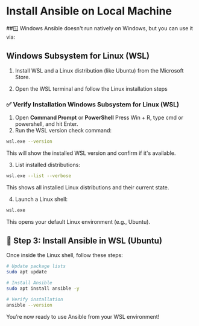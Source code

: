 # Install Ansible on Local Machine

##🪟 Windows
Ansible doesn't run natively on Windows, but you can use it via:

## Windows Subsystem for Linux (WSL)
1. Install WSL and a Linux distribution (like Ubuntu) from the Microsoft Store.

2. Open the WSL terminal and follow the Linux installation steps

### ✅ Verify Installation Windows Subsystem for Linux (WSL)

1. Open **Command Prompt** or **PowerShell** Press Win + R, type cmd or powershell, and hit Enter.
2. Run the WSL version check command:
``` bash
wsl.exe --version
```
This will show the installed WSL version and confirm if it's available.

3. List installed distributions:
``` bash
wsl.exe --list --verbose
```
This shows all installed Linux distributions and their current state.

4. Launch a Linux shell:
 ``` bash
wsl.exe
```
This opens your default Linux environment (e.g., Ubuntu).

## 🧰 Step 3: Install Ansible in WSL (Ubuntu)
Once inside the Linux shell, follow these steps:

``` bash
# Update package lists
sudo apt update

# Install Ansible
sudo apt install ansible -y

# Verify installation
ansible --version
```
You’re now ready to use Ansible from your WSL environment!


